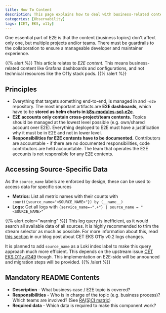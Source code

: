 ```yaml
---
title: How To Content
description: This page explains how to deal with business-related content.
categories: [Observability]
tags: [CET, EKS, o11y]
---
```


One essential part of E2E is that the content (business topics) don't affect only one, but multiple projects and/or teams. There must be guardrails to the collaboration to ensure a manageable developer and maintainer experience.

{{% alert %}}
This article relates to *E2E content*. This means business-related content like Grafana dashboards and configurations, and not technical resources like the O11y stack pods.
{{% /alert %}}

## Principles

- Everything that targets something end-to-end, is managed in and `-e2e` repository. The most important artifacts are **E2E dashboards**, which have to be **stored as helm charts in [k8s-modules-sol-e2e](https://github.vodafone.com/VFDE-SOL/k8s-modules-sol-e2e)**.
- **E2E accounts only contain cross-project/team contents.** Topics should be managed at the lowest level possible (e.g. own/shared account over E2E). Everything deployed to E2E must have a justification why it must be in E2E and not in lower level.
- **Responsibilities for E2E contents have to be documented.** Contributors are accountable - if there are no documented responsibilities, code contributors are held accountable. The team that operates the E2E accounts is not responsible for any E2E contents.

## Accessing Source-Specific Data

As the `source_name` labels are enforced by design, these can be used to access data for specific sources

- **Metrics**: List all metric names with their counts with `count({source_name="<SOURCE_NAME>"}) by (__name__)`
- **Logs**: Get all logs with `{service_name=~".+"} | source_name = "<SOURCE_NAME>"`

{{% alert color="warning" %}}
This log query is inefficient, as it would search all available data of all sources. It is highly recommended to trim the stream selector as much as possible. For more information about this, read [this section](../../../../../blog/2024-08-o11y-logs-changes/#bonus-easy-logql-query-optimization) in our blog post about CET EKS O11y v0.2 logs changes.

It is planned to add `source_name` as a Loki index label to make this query approach much more efficient. This depends on the upstream issue <a href="https://github.vodafone.com/VFDE-ISS/cet-eks-o11y/issues/349"><i class="fa-brands fa-github"></i> CET EKS O11y #349</a> though. This implementation on E2E-side will be announced and migration steps will be provided.
{{% /alert %}}

## Mandatory README Contents

- **Description** - What business case / E2E topic is covered?
- **Responsibilities** - Who is in charge of the topic (e.g. business process)? Which teams are involved? (See [RA(S)CI matric](https://www.interfacing.com/what-is-rasci-raci))
- **Required data** - Which data is required to make this component work?
